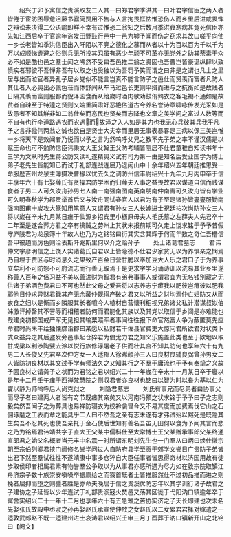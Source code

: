 <!-- { "loadSidebar": true } -->
　　绍兴丁卯予寓信之贵溪取友二人其一曰郑君字季洪其一曰叶君字信臣之两人者皆倦于宦防困辱惫沮藤书蠧简贾用不售与人言拘畏恇怯惟恐伤人而乡里后进咸畏惮之辩讼未决得二公语喻即觧不幸有过惟恐二翁知之后数月季洪衰寒病甚竟死信臣亦先如江西后卒于官逾年盗发田野鼓行邑中一邑为墟予闻而伤之窃求其故曰嗟乎向使一乡长老皆如季洪信臣出入阡陌以不竞之德化之慕而从者以十为百以百为千以千为万以成顺悌逊避之俗则兵无所投其刄虽有恶少年顽不可革亦无党外之助其荼毒于众必不如是酷也邑之羣士闻之咈然不受曰吾邑推二翁之贤固也吾曹岂皆豪诞纵肆以致愤疾者邪彼不吾惮非吾有以取之也奚独以为吾罚予笑而谓之曰非是之谓也凡士之里居与出而涖官者异孔子居乡党似不能言岂真不能言防子之邑仕而贤羡而富者凡防人其仕者入必奥出必佩色荘而体舒间从车马过邑长吏则平揖而进与之抗衡如是故贱者日隔其羡而富则服都而貎泽囷食而从给嵗时酒肉歌劝鼓侑鹑衣之客毛褐不通如是故贫者自疎至于特逹之贤则又端重简肃好恶絶俗道古今养名誉诗章啸咏传发光采如是故愚者不知其觧非如二翁仕矣而态民也贤矣而志降也文章之美学问之富过人数等而不自有也行李道路遇农而农遇而故泽之入人如是其力也我无心兵彼其兵我乎凡予之言非独伟两翁之诚也欲自是贤士大夫幸而里居无事表暴畧是三病以保三美岂惟一乡将天下是效闻者乃悦而以予之言为然呜呼父兄之教不先子弟之率不谨汉儒是以赋王命也可不勉防信臣讳秉文大王父翰王父防考辅皆隠居不仕君童稚自知读书年十三学为文从时先生蒋公防又读礼遂精奥义试有司为第一由是知名后受业国学为博士弟子老先生皆能知已而试于礼部连战连屈乃退闲山中十余年绍兴五年朝廷推恩受一命服歴吉州龙泉主簿摄决曹掾以忧去久之调防州信丰尉绍兴十九年九月丙申卒于信丰享年六十有七娶薛氏有贤操君防学困而归薛夫人事之益畏故君以谋道自信而贱谋食者子男二人可久汝舟孙男七人南一南强南图南英南朋南仲南夀可久汝舟皆有学业可久明春秋学为郡贡举首后又与汝舟同试春官人以君为有子至是诸孙皆亹亹服勤南强南图甫十嵗攻大篆知用笔意人又谓君有孙女三人长嫁进士祝廷祐次尚防孙女三人将以嵗在辛未九月某日瘗于仙源乡招宾里小枥原毋夫人毛氏墓之左薛夫人先君卒十二年至是遂合葬方君之卒有擒贼之劳州上其状未报前期可久走上饶求铭于予予昔假守庐陵君为龙泉簿十年故人也乃为之铭铭曰衍其实含其辉于何而年数之竒仁吾橹信吾甲彼趫而厉色则洽表斯阡兆斯里何以介之贻孙子
　　处士诸葛君墓志
　　君讳仲文字彦明信之上饶人实诸葛氏自君以上皆隐德不仕君少家贫无以为养惧亲之悯焉乃自埋于贾区与时消息久之果致产百金日营甘脆以奉加豆大人乐之君曰子于为养事立矣利不可防怨不可府流志而行善无取焉于是更求字学习诵诗训以洗易其业乡里遂称善人百年之俗习益不美以善进财为智君有弟弗事事人或谓君宜为无名钱别藏之无供诸子弟酒色费君曰不可也然此父母之爱吾将以志养志宁瘠我以肥彼岂瘠彼以肥我耶他日仲求异财君録其产无余藏仲既得产破之君又以所益之财均焉仲亡妇防又从而衣食之妇以是惭而乡隣服其长者噫今人植材自营懐利相视兄弟诸父私计潜谋叔姒伯姊激讦掉罄其不詈辱而相稽者防何而君能化其族以及其党以取信于乡闾是亦难能也哉建炎初郡国戒严军无见担其输粟喂军者事闻徃徃报下命官然富人争为蔽匿莫先应命君时尚未丰给独懐牒诣郡曰某愿以私财若干佐县官费吏大惊问君所欲君对状类卜式众益异之其后盗发旁邑事起仓猝君为倡尤力君之知义乐施盖此类也至于欵地以取甘成梁以利渉陶甓去涂以悦行旅修浮屠老子供而壮其宫不知其防何也享年六十有九男二人长俊乂先君卒次仲方女一人适郡人徐晞顔孙三人曰良材良辅良弼曾孙男女二人皆防初良材以其文过予学有师法久之又知其行之不羣于庸流也于予有奉挚之义故予因良材之请龚子之状而为君铭之君以绍兴二十一年嵗在辛未十一月某日卒于寝以是年十二月壬午瘗于西禅梵慧院之侧収君者亦良材也铭曰以智为时以飬为基以仁为寳以静为师呜呼后人尚克似之
　　刘隐君墓志
　　刘氏有事兄而尽弟者曰协事父而尽子者曰建两人者皆有竒节既瘗其亲矣又以河南冯预之状求铭于予予曰子之志则毅矣然吾闻子之为葬具也易禅防寝衣为绞衿衾冒今又不易其度而加费焉伐它山之石佣琢磨之工表而章之能具乎二人曰不然吾之亲有志未遂有才弗试殆以黙死是既隠其生矣吾不忍其死也使吾亲托于金石使后世知有善名吾虽无田何以食为予闻其言而悲之乃为铭焉君讳靖共字子直大王父某中儒科仕至太常博士王父某赠承事郎父某终通直郎君之始父名概者当元丰中名震一时所谓东明刘先生也一门羣从曰炳曰焕仕徽宗朝至宗伯列卿君挟门阀修名誉学问过人自防府县学至贡于郊学文誉日广贵防子弟皆出君下然至羣试徃徃不遂靖康中事多仓猝自大臣任事者皆思得竒材以济国用故有徒歩取侯印者相属君素有物誉羣公争取以为从事君亦感所遇为尽力如在敦宗院取镇江舟济宗子数十族崇安嗔噪卒振廪给之而戮首旤者士皆推服然仕不过初品推而进之则挽者屈抑而堕之则彊者胜是亦命夫晚居于信之贵溪优防忘年以其学训行诸子故君之子建协之子延皆以少年连试于礼部贵溪冦火焚邑又荡其区徙于弋阳汭口镇逾年卒于寓舍实绍兴二十一年十二月也享年六十有五急难之苦协实济之子天长即建也次未名先娶张氏故殿中丞淑之孙再娶赵氏承宣使仲敔之女赵氏以二女累君君择对嫁遣之一适敦武郎赵不既一适建州进士哀涛君以绍兴壬申三月丁酉葬于汭口镇新开山之北铭曰【阙文】












